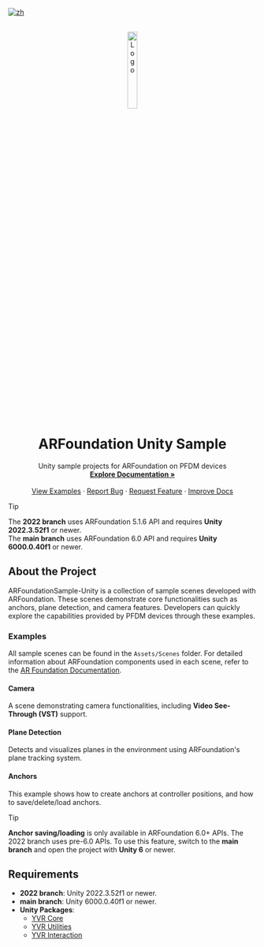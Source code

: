 [![zh](https://img.shields.io/badge/lang-zh-green.svg)](./README.zh.md)

<br />
<div align="center">
    <a href="{{PROJECT_REPO_URL}}">
        <img src="https://www.pfdm.cn/en/static/img/logo.2b1b07e.png" alt="Logo" width="20%">
    </a>
    <h1 align="center">ARFoundation Unity Sample</h1>
    <p align="center">
        Unity sample projects for ARFoundation on PFDM devices
        <br />
        <a href="https://github.com/PlayForDreamDevelopers/ARFoundationSample-Unity/blob/main/README.md"><strong>Explore Documentation »</strong></a>
        <br />
        <br />
        <a href="https://github.com/PlayForDreamDevelopers/ARFoundationSample-Unity#examples">View Examples</a>
        &middot;
        <a href="https://github.com/PlayForDreamDevelopers/ARFoundationSample-Unity/issues/new?template=bug_report.yml">Report Bug</a>
        &middot;
        <a href="https://github.com/PlayForDreamDevelopers/ARFoundationSample-Unity/issues/new?template=feature_request.yml">Request Feature</a>
        &middot;
        <a href="https://github.com/PlayForDreamDevelopers/ARFoundationSample-Unity/issues/new?template=documentation_update.yml">Improve Docs</a>
    </p>
</div>

> [!TIP]
>
> The **2022 branch** uses ARFoundation 5.1.6 API and requires **Unity 2022.3.52f1** or newer.  
> The **main branch** uses ARFoundation 6.0 API and requires **Unity 6000.0.40f1** or newer.

## About the Project

ARFoundationSample-Unity is a collection of sample scenes developed with ARFoundation. These scenes demonstrate core functionalities such as anchors, plane detection, and camera features. Developers can quickly explore the capabilities provided by PFDM devices through these examples.

### Examples

All sample scenes can be found in the `Assets/Scenes` folder. For detailed information about ARFoundation components used in each scene, refer to the [AR Foundation Documentation](https://docs.unity3d.com/Packages/com.unity.xr.arfoundation@6.1/manual/index.html).

#### Camera

A scene demonstrating camera functionalities, including **Video See-Through (VST)** support.

#### Plane Detection

Detects and visualizes planes in the environment using ARFoundation's plane tracking system.

#### Anchors

This example shows how to create anchors at controller positions, and how to save/delete/load anchors.
> [!TIP]
>
> **Anchor saving/loading** is only available in ARFoundation 6.0+ APIs. The 2022 branch uses pre-6.0 APIs. To use this feature, switch to the **main branch** and open the project with **Unity 6** or newer.

## Requirements

- **2022 branch**: Unity 2022.3.52f1 or newer.
- **main branch**: Unity 6000.0.40f1 or newer.
- **Unity Packages**:
  - [YVR Core](https://github.com/PlayForDreamDevelopers/com.yvr.core-mirror)
  - [YVR Utilities](https://github.com/PlayForDreamDevelopers/com.yvr.Utilities-mirror)
  - [YVR Interaction](https://github.com/PlayForDreamDevelopers/com.yvr.interaction-mirror)